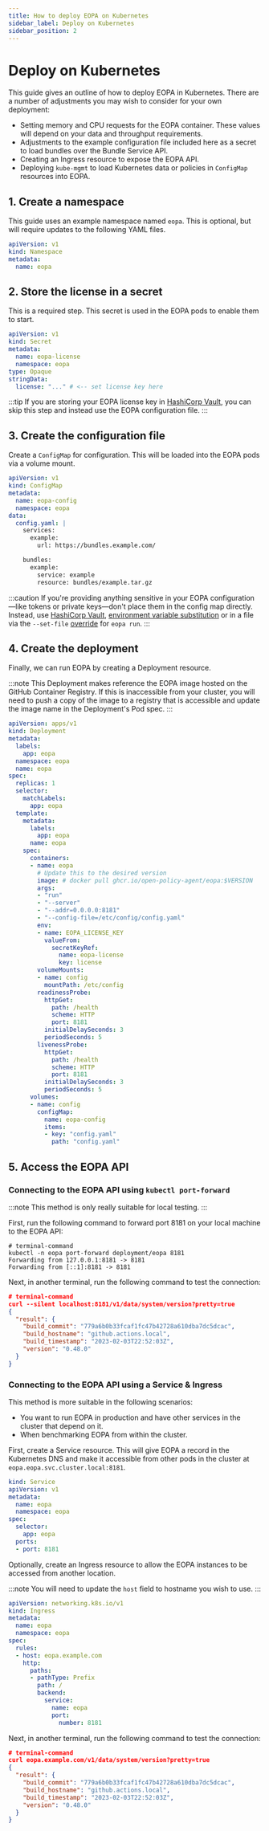 ```yaml
---
title: How to deploy EOPA on Kubernetes
sidebar_label: Deploy on Kubernetes
sidebar_position: 2
---
```


# Deploy on Kubernetes

This guide gives an outline of how to deploy EOPA in Kubernetes. There are a number of adjustments you may wish to consider for your own deployment:

- Setting memory and CPU requests for the EOPA container. These values will depend on your data and throughput requirements.
- Adjustments to the example configuration file included here as a secret to load bundles over the Bundle Service API.
- Creating an Ingress resource to expose the EOPA API.
- Deploying `kube-mgmt` to load Kubernetes data or policies in `ConfigMap` resources into EOPA.


## 1. Create a namespace

This guide uses an example namespace named `eopa`. This is optional, but will require updates to the following YAML files.

```yaml
apiVersion: v1
kind: Namespace
metadata:
  name: eopa
```


## 2. Store the license in a secret

This is a required step. This secret is used in the EOPA pods to enable them to start.

```yaml
apiVersion: v1
kind: Secret
metadata:
  name: eopa-license
  namespace: eopa
type: Opaque
stringData:
  license: "..." # <-- set license key here
```

:::tip
If you are storing your EOPA license key in [HashiCorp Vault](/eopa/reference/configuration/using-secrets/from-hashicorp-vault), you can skip this step and instead use the EOPA configuration file.
:::


## 3. Create the configuration file

Create a `ConfigMap` for configuration. This will be loaded into the EOPA pods via a volume mount.

```yaml
apiVersion: v1
kind: ConfigMap
metadata:
  name: eopa-config
  namespace: eopa
data:
  config.yaml: |
    services:
      example:
        url: https://bundles.example.com/

    bundles:
      example:
        service: example
        resource: bundles/example.tar.gz
```

:::caution
If you're providing anything sensitive in your EOPA configuration—like tokens or private keys—don't place them in the config map directly. Instead, use [HashiCorp Vault](/eopa/reference/configuration/using-secrets/from-hashicorp-vault), [environment variable substitution](https://www.openpolicyagent.org/docs/configuration/#environment-variable-substitution) or in a file via the `--set-file` [override](https://www.openpolicyagent.org/docs/configuration/#cli-runtime-overrides) for `eopa run`.
:::


## 4. Create the deployment

Finally, we can run EOPA by creating a Deployment resource.

:::note
This Deployment makes reference the EOPA image hosted on the GitHub Container Registry. If this is inaccessible from your cluster, you will need to push a copy of the image to a registry that is accessible and update the image name in the Deployment's Pod spec.
:::


```yaml
apiVersion: apps/v1
kind: Deployment
metadata:
  labels:
    app: eopa
  namespace: eopa
  name: eopa
spec:
  replicas: 1
  selector:
    matchLabels:
      app: eopa
  template:
    metadata:
      labels:
        app: eopa
      name: eopa
    spec:
      containers:
      - name: eopa
        # Update this to the desired version
        image: # docker pull ghcr.io/open-policy-agent/eopa:$VERSION
        args:
        - "run"
        - "--server"
        - "--addr=0.0.0.0:8181"
        - "--config-file=/etc/config/config.yaml"
        env:
        - name: EOPA_LICENSE_KEY
          valueFrom:
            secretKeyRef:
              name: eopa-license
              key: license
        volumeMounts:
        - name: config
          mountPath: /etc/config
        readinessProbe:
          httpGet:
            path: /health
            scheme: HTTP
            port: 8181
          initialDelaySeconds: 3
          periodSeconds: 5
        livenessProbe:
          httpGet:
            path: /health
            scheme: HTTP
            port: 8181
          initialDelaySeconds: 3
          periodSeconds: 5
      volumes:
      - name: config
        configMap:
          name: eopa-config
          items:
          - key: "config.yaml"
            path: "config.yaml"
```


## 5. Access the EOPA API


### Connecting to the EOPA API using `kubectl port-forward`

:::note
This method is only really suitable for local testing.
:::

First, run the following command to forward port 8181 on your local machine to the EOPA API:

```shell-session
# terminal-command
kubectl -n eopa port-forward deployment/eopa 8181
Forwarding from 127.0.0.1:8181 -> 8181
Forwarding from [::1]:8181 -> 8181
```

Next, in another terminal, run the following command to test the connection:

```json
# terminal-command
curl --silent localhost:8181/v1/data/system/version?pretty=true
{
  "result": {
    "build_commit": "779a6b0b33fcaf1fc47b42728a610dba7dc5dcac",
    "build_hostname": "github.actions.local",
    "build_timestamp": "2023-02-03T22:52:03Z",
    "version": "0.48.0"
  }
}
```


### Connecting to the EOPA API using a Service & Ingress

This method is more suitable in the following scenarios:

- You want to run EOPA in production and have other services in the cluster that depend on it.
- When benchmarking EOPA from within the cluster.

First, create a Service resource. This will give EOPA a record in the Kubernetes DNS and make it accessible from other pods in the cluster at `eopa.eopa.svc.cluster.local:8181`.

```yaml
kind: Service
apiVersion: v1
metadata:
  name: eopa
  namespace: eopa
spec:
  selector:
    app: eopa
  ports:
  - port: 8181
```

Optionally, create an Ingress resource to allow the EOPA instances to be accessed from another location.

:::note
You will need to update the `host` field to hostname you wish to use.
:::

```yaml
apiVersion: networking.k8s.io/v1
kind: Ingress
metadata:
  name: eopa
  namespace: eopa
spec:
  rules:
  - host: eopa.example.com
    http:
      paths:
      - pathType: Prefix
        path: /
        backend:
          service:
            name: eopa
            port:
              number: 8181
```

Next, in another terminal, run the following command to test the connection:

```json
# terminal-command
curl eopa.example.com/v1/data/system/version?pretty=true
{
  "result": {
    "build_commit": "779a6b0b33fcaf1fc47b42728a610dba7dc5dcac",
    "build_hostname": "github.actions.local",
    "build_timestamp": "2023-02-03T22:52:03Z",
    "version": "0.48.0"
  }
}
```
